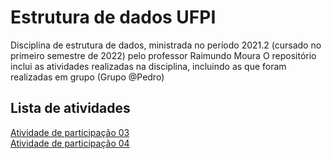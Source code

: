 # Estrutura de dados UFPI
 Disciplina de estrutura de dados, ministrada no período 2021.2 (cursado no primeiro semestre de 2022) pelo professor Raimundo Moura
 O repositório inclui as atividades realizadas na disciplina, incluindo as que foram realizadas em grupo (Grupo @Pedro)
## Lista de atividades
[Atividade de participação 03](src/ap03)  
[Atividade de participação 04](src/ap04)
